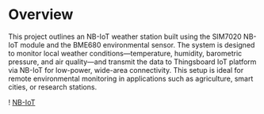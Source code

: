 # Overview
This project outlines an NB-IoT weather station built using the SIM7020 NB-IoT module and the BME680 environmental sensor. The system is designed to monitor local weather conditions—temperature, humidity, barometric pressure, and air quality—and transmit the data to Thingsboard IoT platform via NB-IoT for low-power, wide-area connectivity. This setup is ideal for remote environmental monitoring in applications such as agriculture, smart cities, or research stations.

! [NB-IoT](/assets/images/NB-IoT.jpg)
